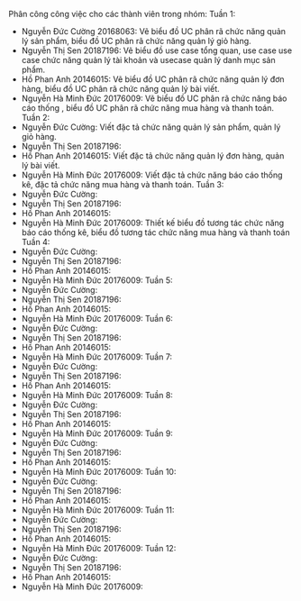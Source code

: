 Phân công công việc cho các thành viên trong nhóm:
Tuần 1:
- Nguyễn Đức Cường 20168063: Vẽ biểu đồ UC phân rã chức năng quản lý sản phẩm, biểu đồ UC phân rã chức năng quản lý giỏ hàng.
- Nguyễn Thị Sen 20187196: Vẽ biểu đồ use case tổng quan, use case use case chức năng quản lý tài khoản và usecase quản lý danh mục sản phẩm.
- Hồ Phan Anh 20146015: Vẽ biểu đồ UC phân rã chức năng quản lý đơn hàng, biểu đồ UC phân rã chức năng quản lý bài viết.
- Nguyễn Hà Minh Đức 20176009: Vẽ biểu đồ UC phân rã chức năng báo cáo thống , biểu đồ UC phân rã chức năng mua hàng và thanh toán.
Tuần 2:
- Nguyễn Đức Cường: Viết đặc tả chức năng quản lý sản phẩm, quản lý giỏ hàng.
- Nguyễn Thị Sen 20187196:
- Hồ Phan Anh 20146015: Viết đặc tả chức năng quản lý đơn hàng, quản lý bài viết.
- Nguyễn Hà Minh Đức 20176009: Viết đặc tả chức năng báo cáo thống kê, đặc tả chức năng mua hàng và thanh toán.
Tuần 3:
- Nguyễn Đức Cường: 
- Nguyễn Thị Sen 20187196:
- Hồ Phan Anh 20146015:
- Nguyễn Hà Minh Đức 20176009: Thiết kế biểu đồ tương tác chức năng báo cáo thống kê, biểu đồ tương tác chức năng mua hàng và thanh toán
Tuần 4:
- Nguyễn Đức Cường: 
- Nguyễn Thị Sen 20187196:
- Hồ Phan Anh 20146015:
- Nguyễn Hà Minh Đức 20176009:
Tuần 5:
- Nguyễn Đức Cường: 
- Nguyễn Thị Sen 20187196:
- Hồ Phan Anh 20146015:
- Nguyễn Hà Minh Đức 20176009:
Tuần 6:
- Nguyễn Đức Cường: 
- Nguyễn Thị Sen 20187196:
- Hồ Phan Anh 20146015:
- Nguyễn Hà Minh Đức 20176009:
Tuần 7:
- Nguyễn Đức Cường: 
- Nguyễn Thị Sen 20187196:
- Hồ Phan Anh 20146015:
- Nguyễn Hà Minh Đức 20176009:
Tuần 8:
- Nguyễn Đức Cường: 
- Nguyễn Thị Sen 20187196:
- Hồ Phan Anh 20146015:
- Nguyễn Hà Minh Đức 20176009:
Tuần 9:
- Nguyễn Đức Cường: 
- Nguyễn Thị Sen 20187196:
- Hồ Phan Anh 20146015:
- Nguyễn Hà Minh Đức 20176009:
Tuần 10:
- Nguyễn Đức Cường: 
- Nguyễn Thị Sen 20187196:
- Hồ Phan Anh 20146015:
- Nguyễn Hà Minh Đức 20176009:
Tuần 11:
- Nguyễn Đức Cường: 
- Nguyễn Thị Sen 20187196:
- Hồ Phan Anh 20146015:
- Nguyễn Hà Minh Đức 20176009:
Tuần 12:
- Nguyễn Đức Cường: 
- Nguyễn Thị Sen 20187196:
- Hồ Phan Anh 20146015:
- Nguyễn Hà Minh Đức 20176009:
